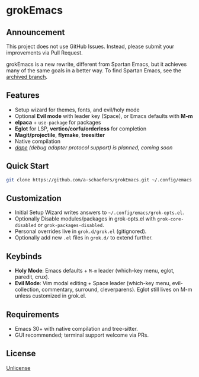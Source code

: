 # grokEmacs

## Announcement

This project does not use GitHub Issues. Instead, please submit your improvements via Pull Request.

grokEmacs is a new rewrite, different from Spartan Emacs, but it achieves many of the same goals in a better way. To find Spartan Emacs, see the [archived branch](https://github.com/a-schaefers/spartan-emacs/tree/spartan-emacs-archive).


## Features

- Setup wizard for themes, fonts, and evil/holy mode
- Optional **Evil mode** with leader key (Space), or Emacs defaults with **M-m**
- **elpaca** + `use-package` for packages
- **Eglot** for LSP, **vertico/corfu/orderless** for completion
- **Magit/projectile**, **flymake**, **treesitter**
- Native compilation
- *[dape](https://github.com/svaante/dape) (debug adapter protocol support) is planned, coming soon*

## Quick Start

```sh
git clone https://github.com/a-schaefers/grokEmacs.git ~/.config/emacs
```

## Customization

- Initial Setup Wizard writes answers to `~/.config/emacs/grok-opts.el`.
- Optionally Disable modules/packages in grok-opts.el with `grok-core-disabled` or `grok-packages-disabled`.
- Personal overrides live in `grok.d/grok.el` (gitignored).
- Optionally add new `.el` files in `grok.d/` to extend further.

## Keybinds

- **Holy Mode**: Emacs defaults + `M-m` leader (which-key menu, eglot, paredit, crux).
- **Evil Mode**: Vim modal editing + Space leader (which-key menu, evil-collection, commentary, surround, cleverparens). Eglot still lives on M-m unless customized in grok.el.

## Requirements

- Emacs 30+ with native compilation and tree-sitter.
- GUI recommended; terminal support welcome via PRs.

## License

[Unlicense](https://unlicense.org)
